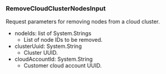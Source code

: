 ### RemoveCloudClusterNodesInput
Request parameters for removing nodes from a cloud cluster.

- nodeIds: list of System.Strings
  - List of node IDs to be removed.
- clusterUuid: System.String
  - Cluster UUID.
- cloudAccountId: System.String
  - Customer cloud account UUID.
